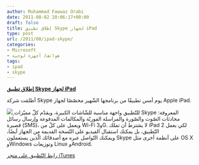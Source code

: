 ```yaml
---
author: Muhammad Fawwaz Orabi
date: 2011-08-02 20:06:17+00:00
draft: false
title: إطلاق تطبيق Skype لجهاز iPad
type: post
url: /2011/08/ipad-skype/
categories:
- Microsoft
- هواتف/ أجهزة لوحية
tags:
- ipad
- skype
---
```


[**إطلاق تطبيق Skype لجهاز iPad**](https://www.it-scoop.com/2011/08/ipad-skype/)


أطلقت شركة Skype يوم أمس تطبيقًا من برنامجها الشّهير مخصّصًا لجهاز Apple iPad.

[![](http://farm7.static.flickr.com/6139/6002691720_bbae579103_b.jpg)
](https://www.it-scoop.com/2011/08/ipad-skype/)
للتّطبيق واجهة مناسبة للشّاشات الكبيرة، ويقدّم كلّ مميّزات Skype المعروفة: محادثات الصّوت والصّورة والمراسلة الفوريّة والمكالمات المدفوعة وإرسال رسائل قصيرة (SMS)، ويعمل على كلّ من Wi-Fi و3G.
لا يشترط أن تملك iPad 2 لكي يعمل التّطبيق، بل يمكنك استقبال الفيديو على النّسخة القديمة من الجهاز أيضًا، ويمكنك التّواصل عبره مع أصدقائك الّذين يستعملون Skype على أنظمة أخرى مثل OS X وWindows وتوزيعات Linux وAndroid.

[رابط التّطبيق على متجر iTunes](http://itunes.apple.com/app/skype-for-ipad/id442012681)
